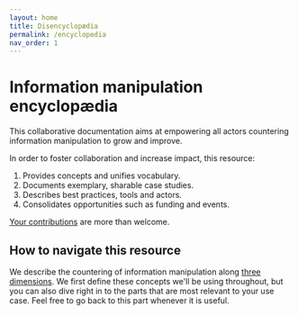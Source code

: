 ```yaml
---
layout: home
title: Disencyclopædia
permalink: /encyclopedia
nav_order: 1
---
```


# Information manipulation encyclopædia

This collaborative documentation aims at empowering all actors countering information manipulation to grow and improve.

In order to foster collaboration and increase impact, this resource:

1. Provides concepts and unifies vocabulary.
2. Documents exemplary, sharable case studies.
3. Describes best practices, tools and actors.
4. Consolidates opportunities such as funding and events.

[Your contributions](contribute) are more than welcome.

## How to navigate this resource

We describe the countering of information manipulation along [three dimensions](concepts). We first define these concepts we'll be using throughout, but you can also dive right in to the parts that are most relevant to your use case. Feel free to go back to this part whenever it is useful.
